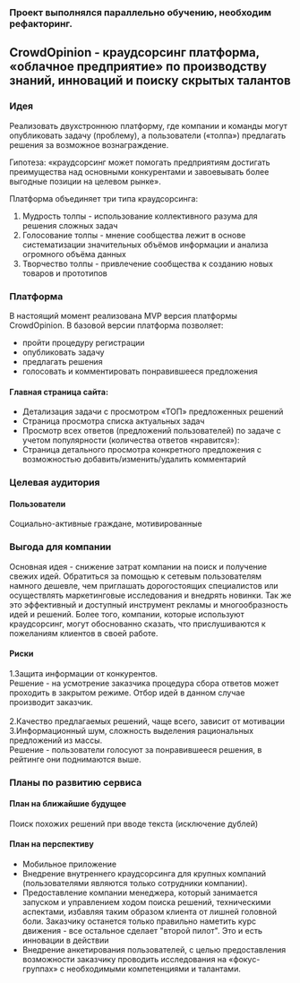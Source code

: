### Проект выполнялся параллельно обучению, необходим рефакторинг.

## CrowdOpinion - краудсорсинг платформа, «облачное предприятие» по производству знаний, инноваций и поиску скрытых талантов

### Идея
Реализовать двухстроннюю платформу, где компании и команды могут опубликовать задачу (проблему), а пользователи («толпа») предлагать решения за возможное вознаграждение.

Гипотеза: «краудсорсинг может помогать предприятиям достигать преимущества над основными конкурентами и завоевывать более выгодные позиции на целевом рынке».

Платформа объединяет три типа краудсорсинга:
1. Мудрость толпы - использование коллективного разума для решения сложных задач
2. Голосование толпы - мнение сообщества лежит в основе систематизации значительных объёмов информации и анализа огромного объёма данных 
3. Творчество толпы - привлечение сообщества к созданию новых товаров и прототипов

### Платформа
В настоящий момент реализована MVP версия платформы CrowdOpinion.
В базовой версии платформа позволяет:
*  пройти процедуру регистрации
*  опубликовать задачу
*  предлагать решения
* голосовать и комментировать понравившееся предложения

#### Главная страница сайта:
- Детализация задачи с просмотром «ТОП» предложенных решений
- Страница просмотра списка актуальных задач
- Просмотр всех ответов (предложений пользователей) по задаче с учетом популярности (количества ответов «нравится»):
- Страница детального просмотра конкретного предложения с возможностью добавить/изменить/удалить комментарий


### Целевая аудитория
#### Пользователи
Социально-активные граждане, мотивированные 

### Выгода для компании
Основная идея - снижение затрат компании на поиск и получение свежих идей.
Обратиться за помощью к сетевым пользователям намного дешевле, чем приглашать дорогостоящих специалистов или осуществлять маркетинговые исследования и внедрять новинки. Так же это эффективный и доступный инструмент рекламы и многообразность идей и решений. Более того, компании, которые используют краудсорсинг, могут обоснованно сказать, что прислушиваются к пожеланиям клиентов в своей работе.
#### Риски
1.Защита информации от конкурентов. 
 <br> Решение - на усмотрение заказчика процедура сбора ответов может проходить в закрытом режиме. Отбор идей в данном случае производит заказчик. <br><br>
2.Качество предлагаемых решений, чаще всего, зависит от мотивации
3.Информационный шум, сложность выделения рациональных предложений из массы. 
<br>
Решение - пользователи голосуют за понравившееся решения, в рейтинге они поднимаются выше. 
### Планы по развитию сервиса
#### План на ближайшие будущее
Поиск похожих решений при вводе текста (исключение дублей)
#### План на перспективу
* Мобильное приложение
* Внедрение внутреннего краудсорсинга для крупных компаний (пользователями являются только сотрудники компании).
* Предоставление компании менеджера, который занимается запуском и управлением ходом поиска решений, техническими аспектами, избавляя таким образом клиента от лишней головной боли. Заказчику останется только правильно наметить курс движения - все остальное сделает "второй пилот". Это и есть инновации в действии
* Внедрение анкетирования пользователей, с целью предоставления возможности заказчику проводить исследования на «фокус-группах» с необходимыми компетенциями и талантами.


